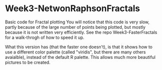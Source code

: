 # Week3-NetwonRaphsonFractals
Basic code for Fractal plotting
You will notice that this code is very slow, partly because of the 
large number of points being plotted, but mostly because it is 
not written very efficiently. 
See the repo Week3-FasterFractals for a walk-throgh of how to 
speed it up.

What this version has (that the faster one doesn't), is that it shows 
how to use a different color palette (called "viridis", but there are 
many others avaialble), instead of the default R palette.
This allows much more beautiful pictures to be created.

